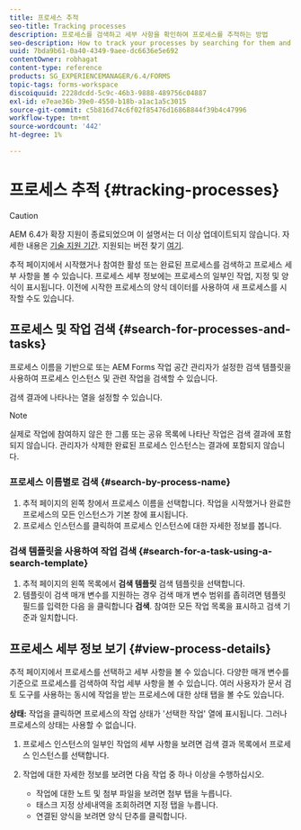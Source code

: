 ```yaml
---
title: 프로세스 추적
seo-title: Tracking processes
description: 프로세스를 검색하고 세부 사항을 확인하여 프로세스를 추적하는 방법
seo-description: How to track your processes by searching for them and viewing their details.
uuid: 7bda9b61-0a40-4349-9aee-dc6636e5e692
contentOwner: robhagat
content-type: reference
products: SG_EXPERIENCEMANAGER/6.4/FORMS
topic-tags: forms-workspace
discoiquuid: 2228dcdd-5c9c-46b3-9888-489756c04887
exl-id: e7eae36b-39e0-4550-b18b-a1ac1a5c3015
source-git-commit: c5b816d74c6f02f85476d16868844f39b4c47996
workflow-type: tm+mt
source-wordcount: '442'
ht-degree: 1%

---
```


# 프로세스 추적 {#tracking-processes}

>[!CAUTION]
>
>AEM 6.4가 확장 지원이 종료되었으며 이 설명서는 더 이상 업데이트되지 않습니다. 자세한 내용은 [기술 지원 기간](https://helpx.adobe.com/kr/support/programs/eol-matrix.html). 지원되는 버전 찾기 [여기](https://experienceleague.adobe.com/docs/).

추적 페이지에서 시작했거나 참여한 활성 또는 완료된 프로세스를 검색하고 프로세스 세부 사항을 볼 수 있습니다. 프로세스 세부 정보에는 프로세스의 일부인 작업, 지정 및 양식이 표시됩니다. 이전에 시작한 프로세스의 양식 데이터를 사용하여 새 프로세스를 시작할 수도 있습니다.

## 프로세스 및 작업 검색 {#search-for-processes-and-tasks}

프로세스 이름을 기반으로 또는 AEM Forms 작업 공간 관리자가 설정한 검색 템플릿을 사용하여 프로세스 인스턴스 및 관련 작업을 검색할 수 있습니다.

검색 결과에 나타나는 열을 설정할 수 있습니다.

>[!NOTE]
>
>실제로 작업에 참여하지 않은 한 그룹 또는 공유 목록에 나타난 작업은 검색 결과에 포함되지 않습니다. 관리자가 삭제한 완료된 프로세스 인스턴스는 결과에 포함되지 않습니다.

### 프로세스 이름별로 검색 {#search-by-process-name}

1. 추적 페이지의 왼쪽 창에서 프로세스 이름을 선택합니다. 작업을 시작했거나 완료한 프로세스의 모든 인스턴스가 기본 창에 표시됩니다.
1. 프로세스 인스턴스를 클릭하여 프로세스 인스턴스에 대한 자세한 정보를 봅니다.

### 검색 템플릿을 사용하여 작업 검색 {#search-for-a-task-using-a-search-template}

1. 추적 페이지의 왼쪽 목록에서 **검색 템플릿** 검색 템플릿을 선택합니다.
1. 템플릿이 검색 매개 변수를 지원하는 경우 검색 매개 변수 범위를 좁히려면 템플릿 필드를 입력한 다음 을 클릭합니다 **검색**. 참여한 모든 작업 목록을 표시하고 검색 기준과 일치합니다.

## 프로세스 세부 정보 보기 {#view-process-details}

추적 페이지에서 프로세스를 선택하고 세부 사항을 볼 수 있습니다. 다양한 매개 변수를 기준으로 프로세스를 검색하여 작업 세부 사항을 볼 수 있습니다. 여러 사용자가 문서 검토 도구를 사용하는 동시에 작업을 받는 프로세스에 대한 상태 탭을 볼 수도 있습니다.

**상태:** 작업을 클릭하면 프로세스의 작업 상태가 &#39;선택한 작업&#39; 열에 표시됩니다. 그러나 프로세스의 상태는 사용할 수 없습니다.

1. 프로세스 인스턴스의 일부인 작업의 세부 사항을 보려면 검색 결과 목록에서 프로세스 인스턴스를 선택합니다.
1. 작업에 대한 자세한 정보를 보려면 다음 작업 중 하나 이상을 수행하십시오.

   * 작업에 대한 노트 및 첨부 파일을 보려면 첨부 탭을 누릅니다.
   * 태스크 지정 상세내역을 조회하려면 지정 탭을 누릅니다.
   * 연결된 양식을 보려면 양식 단추를 클릭합니다.
